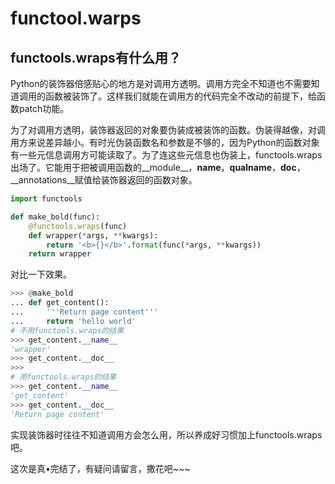 
# functool.warps


## functools.wraps有什么用？

Python的装饰器倍感贴心的地方是对调用方透明。调用方完全不知道也不需要知道调用的函数被装饰了。这样我们就能在调用方的代码完全不改动的前提下，给函数patch功能。

为了对调用方透明，装饰器返回的对象要伪装成被装饰的函数。伪装得越像，对调用方来说差异越小。有时光伪装函数名和参数是不够的，因为Python的函数对象有一些元信息调用方可能读取了。为了连这些元信息也伪装上，functools.wraps出场了。它能用于把被调用函数的__module__，__name__，__qualname__，__doc__，__annotations__赋值给装饰器返回的函数对象。

```py
import functools

def make_bold(func):
    @functools.wraps(func)
    def wrapper(*args, **kwargs):
        return '<b>{}</b>'.format(func(*args, **kwargs))
    return wrapper
```
对比一下效果。

```py
>>> @make_bold
... def get_content():
...     '''Return page content'''
...     return 'hello world'
# 不用functools.wraps的结果
>>> get_content.__name__
'wrapper'
>>> get_content.__doc__
>>>
# 用functools.wraps的结果
>>> get_content.__name__
'get_content'
>>> get_content.__doc__
'Return page content'
```
实现装饰器时往往不知道调用方会怎么用，所以养成好习惯加上functools.wraps吧。

这次是真•完结了，有疑问请留言，撒花吧~~~




